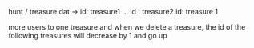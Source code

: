 hunt / treasure.dat -> id: treasure1 ...
                       id : treasure2
                       id: treasure 1

more users to one treasure and when we delete a treasure, the id of the following treasures will decrease by 1 and go up
